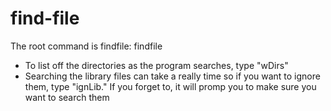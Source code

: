 # find-file


The root command is findfile: findfile <start directory> <with directories> <ignore library files>
 - To list off the directories as the program searches, type "wDirs"
 - Searching the library files can take a really time so if you want to ignore them, type "ignLib." If you forget to, it will promp you to make sure you want to search them
